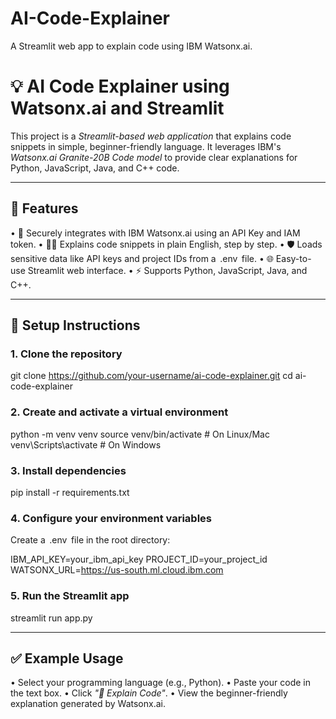 # AI-Code-Explainer
A Streamlit web app to explain code using IBM Watsonx.ai.
# 💡 AI Code Explainer using Watsonx.ai and Streamlit

This project is a *Streamlit-based web application* that explains code snippets in simple, beginner-friendly language. It leverages IBM's *Watsonx.ai Granite-20B Code model* to provide clear explanations for Python, JavaScript, Java, and C++ code.

---

## 🚀 Features

•⁠  ⁠🔐 Securely integrates with IBM Watsonx.ai using an API Key and IAM token.
•⁠  ⁠🧑‍🏫 Explains code snippets in plain English, step by step.
•⁠  ⁠🛡️ Loads sensitive data like API keys and project IDs from a ⁠ .env ⁠ file.
•⁠  ⁠🌐 Easy-to-use Streamlit web interface.
•⁠  ⁠⚡ Supports Python, JavaScript, Java, and C++.

---

## 🔧 Setup Instructions

### 1. Clone the repository
git clone https://github.com/your-username/ai-code-explainer.git
cd ai-code-explainer
 ⁠

### 2. Create and activate a virtual environment
python -m venv venv
source venv/bin/activate      # On Linux/Mac
venv\Scripts\activate         # On Windows
 ⁠

### 3. Install dependencies
pip install -r requirements.txt
 ⁠

### 4. Configure your environment variables
Create a ⁠ .env ⁠ file in the root directory:

IBM_API_KEY=your_ibm_api_key
PROJECT_ID=your_project_id
WATSONX_URL=https://us-south.ml.cloud.ibm.com


### 5. Run the Streamlit app
streamlit run app.py
 ⁠

---

## ✅ Example Usage

•⁠  ⁠Select your programming language (e.g., Python).
•⁠  ⁠Paste your code in the text box.
•⁠  ⁠Click *"🧠 Explain Code"*.
•⁠  ⁠View the beginner-friendly explanation generated by Watsonx.ai.
